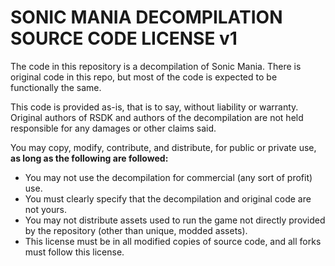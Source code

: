 # SONIC MANIA DECOMPILATION SOURCE CODE LICENSE v1

The code in this repository is a decompilation of Sonic Mania.
There is original code in this repo, but most of the code is expected to be functionally the same.

This code is provided as-is, that is to say, without liability or warranty. 
Original authors of RSDK and authors of the decompilation are not held responsible for any damages or other claims said.

You may copy, modify, contribute, and distribute, for public or private use, **as long as the following are followed:**
- You may not use the decompilation for commercial (any sort of profit) use.
- You must clearly specify that the decompilation and original code are not yours.
- You may not distribute assets used to run the game not directly provided by the repository (other than unique, modded assets).
- This license must be in all modified copies of source code, and all forks must follow this license.
